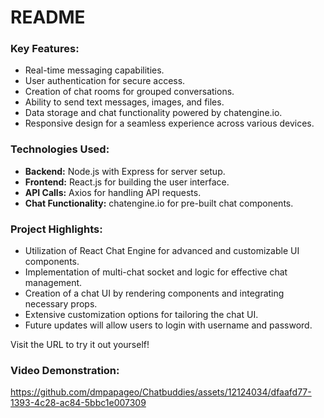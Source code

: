# README

### Key Features:
- Real-time messaging capabilities.
- User authentication for secure access.
- Creation of chat rooms for grouped conversations.
- Ability to send text messages, images, and files.
- Data storage and chat functionality powered by chatengine.io.
- Responsive design for a seamless experience across various devices.

### Technologies Used:
- **Backend:** Node.js with Express for server setup.
- **Frontend:** React.js for building the user interface.
- **API Calls:** Axios for handling API requests.
- **Chat Functionality:** chatengine.io for pre-built chat components.

### Project Highlights:
- Utilization of React Chat Engine for advanced and customizable UI components.
- Implementation of multi-chat socket and logic for effective chat management.
- Creation of a chat UI by rendering components and integrating necessary props.
- Extensive customization options for tailoring the chat UI.
- Future updates will allow users to login with username and password.

Visit the URL to try it out yourself!

### Video Demonstration:

https://github.com/dmpapageo/Chatbuddies/assets/12124034/dfaafd77-1393-4c28-ac84-5bbc1e007309



